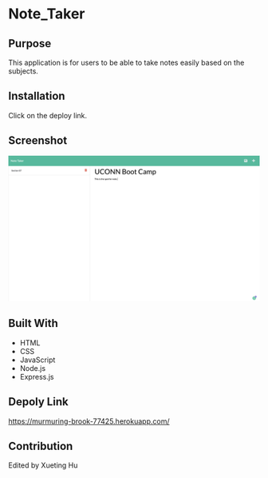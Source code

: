 # Note_Taker

## Purpose

This application is for users to be able to take notes easily based on the subjects.

## Installation

Click on the deploy link.

## Screenshot

![screenshot_1](./assets/screenshot.png)

## Built With

- HTML
- CSS
- JavaScript
- Node.js
- Express.js

## Depoly Link

https://murmuring-brook-77425.herokuapp.com/

## Contribution

Edited by Xueting Hu
